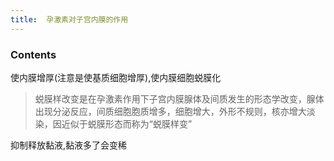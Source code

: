 ```yaml
---
title:  孕激素对子宫内膜的作用
--- 
```


### Contents
使内膜增厚(注意是使基质细胞增厚),使内膜细胞蜕膜化 
>蜕膜样改变是在孕激素作用下子宫内膜腺体及间质发生的形态学改变，腺体出现分泌反应，间质细胞胞质增多，细胞增大，外形不规则，核亦增大淡染，因近似于蜕膜形态而称为“蜕膜样变”

抑制释放黏液,黏液多了会变稀

